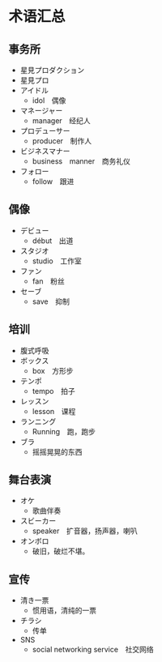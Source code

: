 # 术语汇总 #

## 事务所 ##
- 星見プロダクション
- 星見プロ
- アイドル
	- idol　偶像
- マネージャー
	- manager　经纪人
- プロデューサー
	- producer　制作人
- ビジネスマナー
	- business　manner　商务礼仪
- フォロー
	- follow　跟进

## 偶像 ##
- デビュー
	- début　出道
- スタジオ
	- studio　工作室
- ファン
	- fan　粉丝
- セーブ
	- save　抑制

## 培训 ##
- 腹式呼吸
- ボックス
	- box　方形步
- テンポ
	- tempo　拍子
- レッスン
	- lesson　课程
- ランニング
	- Running　跑，跑步
- ブラ
	- 摇摇晃晃的东西

## 舞台表演 ##
- オケ
	- 歌曲伴奏
- スビーカー
	- speaker　扩音器，扬声器，喇叭
- オンボロ
	- 破旧，破烂不堪。

## 宣传 ##
- 清き一票
	- 惯用语，清纯的一票
- チラシ
	- 传单
- SNS
	- social networking service　社交网络